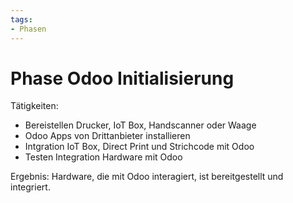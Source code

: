 ```yaml
---
tags:
- Phasen
---
```

# Phase Odoo Initialisierung

Tätigkeiten:
- Bereistellen Drucker, IoT Box, Handscanner oder Waage
- Odoo Apps von Drittanbieter installieren
- Intgration IoT Box, Direct Print und Strichcode mit Odoo
- Testen Integration Hardware mit Odoo

Ergebnis: Hardware, die mit Odoo interagiert, ist bereitgestellt und integriert.
